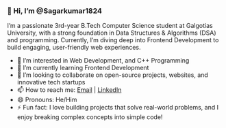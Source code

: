 ### 👋 Hi, I’m @Sagarkumar1824
I’m a passionate 3rd-year B.Tech Computer Science student at Galgotias University, with a strong foundation in Data Structures & Algorithms (DSA) and programming.
Currently, I’m diving deep into Frontend Development to build engaging, user-friendly web experiences.
- 👀 I’m interested in Web Development, and C++ Programming   
- 🌱 I’m currently learning Frontend Development 
- 💞️ I’m looking to collaborate on open-source projects, websites, and innovative tech startups  
- 📫 How to reach me: [Email](mailto:sagarmishra3635@gmail.com) | [LinkedIn]([Linkedin](https://www.linkedin.com/in/sagar-mishra-4b2713252/))  
- 😄 Pronouns: He/Him  
- ⚡ Fun fact: I love building projects that solve real-world problems, and I enjoy breaking complex concepts into simple code!

<!---
Sagarkumar1824/Sagarkumar1824 is a ✨ special ✨ repository because its `README.md` (this file) appears on your GitHub profile.
You can click the Preview link to take a look at your changes.
--->
